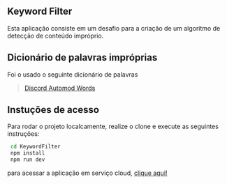 ## Keyword Filter

Esta aplicação consiste em um desafio para a criação de um algoritmo de detecção de conteúdo impróprio.

## Dicionário de palavras impróprias

Foi o usado o seguinte dicionário de palavras

> [Discord Automod Words](https://github.com/DarkPizza/discord-automod-words)

## Instuções de acesso

Para rodar o projeto localcamente, realize o clone e execute as seguintes instruções:

```bash
 cd KeywordFilter
 npm install
 npm run dev
```

para acessar a aplicação em serviço cloud, [clique aqui!]()